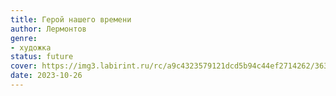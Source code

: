 ```yaml
---
title: Герой нашего времени
author: Лермонтов
genre:
- художка
status: future
cover: https://img3.labirint.ru/rc/a9c4323579121dcd5b94c44ef2714262/363x561q80/books50/497137/cover.jpg?1612693550
date: 2023-10-26
---
```


